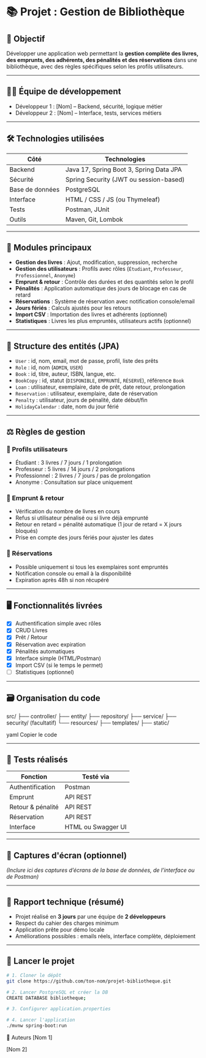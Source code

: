 # 📚 Projet : Gestion de Bibliothèque

## 🎯 Objectif

Développer une application web permettant la **gestion complète des livres, des emprunts, des adhérents, des pénalités et des réservations** dans une bibliothèque, avec des règles spécifiques selon les profils utilisateurs.

---

## 👨‍💻 Équipe de développement

- Développeur 1 : [Nom] – Backend, sécurité, logique métier
- Développeur 2 : [Nom] – Interface, tests, services métiers

---

## 🛠️ Technologies utilisées

| Côté | Technologies |
|------|--------------|
| Backend | Java 17, Spring Boot 3, Spring Data JPA |
| Sécurité | Spring Security (JWT ou session-based) |
| Base de données | PostgreSQL |
| Interface | HTML / CSS / JS (ou Thymeleaf) |
| Tests | Postman, JUnit |
| Outils | Maven, Git, Lombok |

---

## 🧩 Modules principaux

- **Gestion des livres** : Ajout, modification, suppression, recherche
- **Gestion des utilisateurs** : Profils avec rôles (`Étudiant`, `Professeur`, `Professionnel`, `Anonyme`)
- **Emprunt & retour** : Contrôle des durées et des quantités selon le profil
- **Pénalités** : Application automatique des jours de blocage en cas de retard
- **Réservations** : Système de réservation avec notification console/email
- **Jours fériés** : Calculs ajustés pour les retours
- **Import CSV** : Importation des livres et adhérents (optionnel)
- **Statistiques** : Livres les plus empruntés, utilisateurs actifs (optionnel)

---

## 🧱 Structure des entités (JPA)

- `User` : id, nom, email, mot de passe, profil, liste des prêts
- `Role` : id, nom (`ADMIN`, `USER`)
- `Book` : id, titre, auteur, ISBN, langue, etc.
- `BookCopy` : id, statut (`DISPONIBLE`, `EMPRUNTÉ`, `RÉSERVÉ`), référence `Book`
- `Loan` : utilisateur, exemplaire, date de prêt, date retour, prolongation
- `Reservation` : utilisateur, exemplaire, date de réservation
- `Penalty` : utilisateur, jours de pénalité, date début/fin
- `HolidayCalendar` : date, nom du jour férié

---

## ⚖️ Règles de gestion

### 🔐 Profils utilisateurs
- Étudiant : 3 livres / 7 jours / 1 prolongation
- Professeur : 5 livres / 14 jours / 2 prolongations
- Professionnel : 2 livres / 7 jours / pas de prolongation
- Anonyme : Consultation sur place uniquement

### 📖 Emprunt & retour
- Vérification du nombre de livres en cours
- Refus si utilisateur pénalisé ou si livre déjà emprunté
- Retour en retard = pénalité automatique (1 jour de retard = X jours bloqués)
- Prise en compte des jours fériés pour ajuster les dates

### 📅 Réservations
- Possible uniquement si tous les exemplaires sont empruntés
- Notification console ou email à la disponibilité
- Expiration après 48h si non récupéré

---

## 🖥️ Fonctionnalités livrées

- [x] Authentification simple avec rôles
- [x] CRUD Livres
- [x] Prêt / Retour
- [x] Réservation avec expiration
- [x] Pénalités automatiques
- [x] Interface simple (HTML/Postman)
- [x] Import CSV (si le temps le permet)
- [ ] Statistiques (optionnel)

---

## 🗃️ Organisation du code

src/
├── controller/
├── entity/
├── repository/
├── service/
├── security/ (facultatif)
└── resources/
├── templates/
├── static/

yaml
Copier le code

---

## 🧪 Tests réalisés

| Fonction | Testé via |
|----------|------------|
| Authentification | Postman |
| Emprunt | API REST |
| Retour & pénalité | API REST |
| Réservation | API REST |
| Interface | HTML ou Swagger UI |

---

## 📸 Captures d'écran (optionnel)

*(Inclure ici des captures d’écrans de la base de données, de l’interface ou de Postman)*

---

## 📄 Rapport technique (résumé)

- Projet réalisé en **3 jours** par une équipe de **2 développeurs**
- Respect du cahier des charges minimum
- Application prête pour démo locale
- Améliorations possibles : emails réels, interface complète, déploiement

---

## 🚀 Lancer le projet

```bash
# 1. Cloner le dépôt
git clone https://github.com/ton-nom/projet-bibliotheque.git

# 2. Lancer PostgreSQL et créer la DB
CREATE DATABASE bibliotheque;

# 3. Configurer application.properties

# 4. Lancer l'application
./mvnw spring-boot:run

``` 
👀 Auteurs
[Nom 1]

[Nom 2]